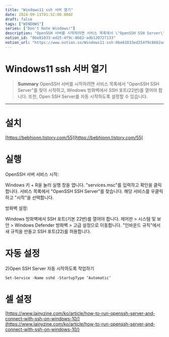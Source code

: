 ```yaml
---
title: "Windows11 ssh 서버 열기"
date: 2024-09-11T01:52:00.000Z
draft: false
tags: ["WINDOWS"]
series: ["Don't Hate Windows!"]
description: "OpenSSH 서버를 시작하려면 서비스 목록에서 \"OpenSSH SSH Server\"를 찾아 시작하고, Windows 방화벽에서 SSH 포트(22번)를 열어야 합니다. 또한, Open SSH Server를 자동 시작하도록 설정할 수 있습니다."
notion_id: "0be81033-ed25-4f9c-8662-adb120727133"
notion_url: "https://www.notion.so/Windows11-ssh-0be81033ed254f9c8662adb120727133"
---
```


# Windows11 ssh 서버 열기

> **Summary**
> OpenSSH 서버를 시작하려면 서비스 목록에서 "OpenSSH SSH Server"를 찾아 시작하고, Windows 방화벽에서 SSH 포트(22번)를 열어야 합니다. 또한, Open SSH Server를 자동 시작하도록 설정할 수 있습니다.

---

# 설치

[https://bebhionn.tistory.com/55](https://bebhionn.tistory.com/55)

# 실행

OpenSSH 서버 서비스 시작:

Windows 키 + R을 눌러 실행 창을 엽니다.
"services.msc"를 입력하고 확인을 클릭합니다.
서비스 목록에서 "OpenSSH SSH Server"를 찾습니다.
해당 서비스를 우클릭하고 "시작"을 선택합니다.

방화벽 설정:

Windows 방화벽에서 SSH 포트(기본 22번)를 열어야 합니다.
제어판 > 시스템 및 보안 > Windows Defender 방화벽 > 고급 설정으로 이동합니다.
"인바운드 규칙"에서 새 규칙을 만들고 SSH 포트(22)를 허용합니다.

# 자동 설정

2)Open SSH Server 자동 시작하도록 작업하기

`Set-Service -Name sshd -StartupType ‘Automatic’`

# 셀 설정

[https://www.lainyzine.com/ko/article/how-to-run-openssh-server-and-connect-with-ssh-on-windows-10/](https://www.lainyzine.com/ko/article/how-to-run-openssh-server-and-connect-with-ssh-on-windows-10/)

